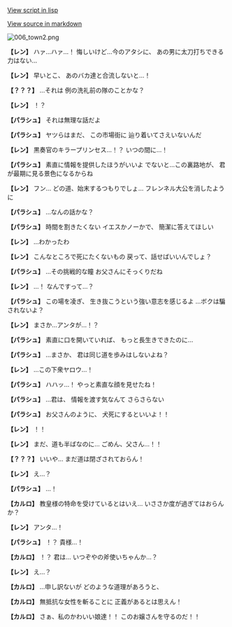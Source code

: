 [View script in lisp](../scripts/1720102.txt)

[View source in markdown](1720102.md)

![006_town2.png](../images/backgrounds/006_town2.png)

**【レン】**
ハァ…ハァ…！
悔しいけど…今のアタシに、
あの男に太刀打ちできる力はない…

**【レン】**
早いとこ、
あのバカ達と合流しないと…！

**【？？？】**
…それは
例の洗礼前の隊のことかな？

**【レン】**
！？

**【パラシュ】**
それは無理な話だよ

**【パラシュ】**
ヤツらはまだ、
この市場街に
辿り着いてさえいないんだ

**【レン】**
黒奏官のキラープリンセス…！？
いつの間に…！

**【パラシュ】**
素直に情報を提供したほうがいいよ
でないと…この裏路地が、
君が最期に見る景色になるからね

**【レン】**
フン…
どの道、始末するつもりでしょ…
フレンネル大公を消したように

**【パラシュ】**
…なんの話かな？

**【パラシュ】**
時間を割きたくない
イエスかノーかで、
簡潔に答えてほしい

**【レン】**
…わかったわ

**【レン】**
こんなところで死にたくないもの
戻って、話せばいいんでしょ？

**【パラシュ】**
…その挑戦的な瞳
お父さんにそっくりだね

**【レン】**
…！
なんですって…？

**【パラシュ】**
この場を凌ぎ、
生き抜こうという強い意志を感じるよ
…ボクは騙されないよ？

**【レン】**
まさか…アンタが…！？

**【パラシュ】**
素直に口を開いていれば、
もっと長生きできたのに…

**【パラシュ】**
…まさか、
君は同じ道を歩みはしないよね？

**【レン】**
…この下衆ヤロウ…！

**【パラシュ】**
ハハッ…！
やっと素直な顔を見せたね！

**【パラシュ】**
…君は、
情報を渡す気なんて
さらさらない

**【パラシュ】**
お父さんのように、
犬死にするといいよ！！

**【レン】**
！！

**【レン】**
まだ、道も半ばなのに…
ごめん、父さん…！！

**【？？？】**
いいや…
まだ道は閉ざされておらん！

**【レン】**
え…？

**【パラシュ】**
…！

**【カルロ】**
教皇様の特命を受けているとはいえ…
いささか度が過ぎてはおらんか？

**【レン】**
アンタ…！

**【パラシュ】**
！？
貴様…！

**【カルロ】**
！？
君は…
いつぞやの斧使いちゃんか…？

**【レン】**
え…？

**【カルロ】**
…申し訳ないが
どのような道理があろうと、

**【カルロ】**
無抵抗な女性を斬ることに
正義があるとは思えん！

**【カルロ】**
さぁ、私のかわいい娘達！！
このお嬢さんを守るのだ！！